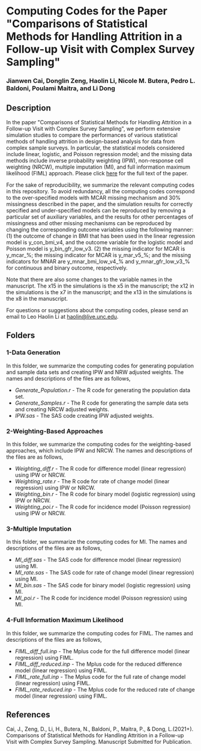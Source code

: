 # Computing Codes for the Paper "Comparisons of Statistical Methods for Handling Attrition in a Follow-up Visit with Complex Survey Sampling"
### Jianwen Cai, Donglin Zeng, Haolin Li, Nicole M. Butera, Pedro L. Baldoni, Poulami Maitra, and Li Dong

## Description

In the paper "Comparisons of Statistical Methods for Handling Attrition in a Follow-up Visit with Complex Survey Sampling", we perform extensive simulation studies to compare the performances of various statistical methods of handling attrition in design-based analysis for data from complex sample surveys. In particular, the statistical models considered include linear, logistic, and Poisson regression model; and the missing data methods include inverse probability weighting (IPW), non-response cell weighting (NRCW), multiple imputation (MI), and full information maximum likelihood (FIML) approach. Please click [here](https://www.google.com) for the full text of the paper.

For the sake of reproducibility, we summarize the relevant computing codes in this repository. To avoid redundancy, all the computing codes correspond to the over-specified models with MCAR missing mechanism and 30% missingness described in the paper, and the simulation results for correctly specified and under-specified models can be reproduced by removing a particular set of auxiliary variables, and the results for other percentages of missingness and other missing mechanisms can be reproduced by changing the corresponding outcome variables using the following manner: (1) the outcome of change in BMI that has been used in the linear regression model is y_con_bmi_v4, and the outcome variable for the logistic model and Poisson model is y_bin_gfr_low_v3. (2) the missing indicator for MCAR is y_mcar_%; the missing indicator for MCAR is y_mar_v5_%; and the missing indicators for MNAR are y_mnar_bmi_low_v4_% and y_mnar_gfr_low_v3_% for continuous and binary outcome, respectively. 

Note that there are also some changes to the variable names in the manuscript. The x15 in the simulations is the x5 in the manuscript; the x12 in the simulations is the x7 in the manuscript; and the x13 in the simulations is the x8 in the manuscript. 

For questions or suggestions about the computing codes, please send an email to Leo Haolin Li at haolin@live.unc.edu.

## Folders 

### 1-Data Generation

In this folder, we summarize the computing codes for generating population and sample data sets and creating IPW and NRW adjusted weights. The names and descriptions of the files are as follows,

* *Generate_Population.r* - The R code for generating the population data set. 
* *Generate_Samples.r* - The R code for generating the sample data sets and creating NRCW adjusted weights. 
* *IPW.sas* - The SAS code creating IPW adjusted weights.

### 2-Weighting-Based Approaches

In this folder, we summarize the computing codes for the weighting-based approaches, which include IPW and NRCW. The names and descriptions of the files are as follows,

* *Weighting_diff.r* - The R code for difference model (linear regression) using IPW or NRCW. 
* *Weighting_rate.r* - The R code for rate of change model (linear regression) using IPW or NRCW. 
* *Weighting_bin.r* - The R code for binary model (logistic regression) using IPW or NRCW. 
* *Weighting_poi.r* - The R code for incidence model (Poisson regression) using IPW or NRCW. 

### 3-Multiple Imputation

In this folder, we summarize the computing codes for MI. The names and descriptions of the files are as follows,

* *MI_diff.sas* - The SAS code for difference model (linear regression) using MI. 
* *MI_rate.sas* - The SAS code for rate of change model (linear regression) using MI. 
* *MI_bin.sas* - The SAS code for binary model (logistic regression) using MI. 
* *MI_poi.r* - The R code for incidence model (Poisson regression) using MI.

### 4-Full Information Maximum Likelihood 

In this folder, we summarize the computing codes for FIML. The names and descriptions of the files are as follows,

* *FIML_diff_full.inp* - The Mplus code for the full difference model (linear regression) using FIML.
* *FIML_diff_reduced.inp* - The Mplus code for the reduced difference model (linear regression) using FIML.
* *FIML_rate_full.inp* - The Mplus code for the full rate of change model (linear regression) using FIML.
* *FIML_rate_reduced.inp* - The Mplus code for the reduced rate of change model (linear regression) using FIML.

## References

Cai, J., Zeng, D., Li, H., Butera, N., Baldoni, P., Maitra, P., & Dong, L.(2021+). Comparisons of Statistical Methods for Handling Attrition in a Follow-up Visit with Complex Survey Sampling. Manuscript Submitted for Publication.


